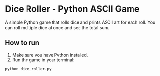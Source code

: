 # Dice Roller - Python ASCII Game

A simple Python game that rolls dice and prints ASCII art for each roll. You can roll multiple dice at once and see the total sum.

## How to run
1. Make sure you have Python installed.
2. Run the game in your terminal:
```bash
python dice_roller.py

